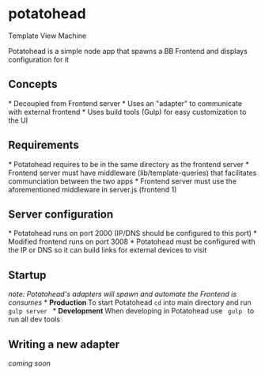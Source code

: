potatohead
==========

Template View Machine

<p> Potatohead is a simple node app that spawns a BB Frontend and displays configuration for it</p>

<h2> Concepts </h2>
* Decoupled from Frontend server
* Uses an "adapter" to communicate with external frontend
* Uses build tools (Gulp) for easy customization to the UI

<h2> Requirements </h2>
* Potatohead requires to be in the same directory as the frontend server 
* Frontend server must have middleware (lib/template-queries) that facilitates communciation between the two apps
* Frontend server must use the aforementioned middleware in server.js (frontend 1)


<h2> Server configuration </h2>
* Potatohead runs on port 2000 (IP/DNS should be configured to this port)
* Modified frontend runs on port 3008
* Potatohead must be configured with the IP or DNS so it can build links for external devices to visit

<h2> Startup </h2>
<em> note: Potatohead's adapters will spawn and automate the Frontend is consumes </em>
* <b> Production </b> To start Potatohead <code>cd</code> into main directory and run <code> gulp server </code>
* <b> Development </b> When developing in Potatohead use <code> gulp </code> to run all dev tools

<h2> Writing a new adapter </h2>
<i>coming soon</i>
